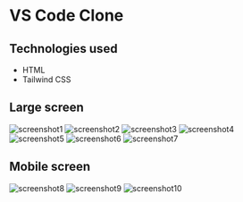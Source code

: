 # VS Code Clone
## Technologies used
- HTML
- Tailwind CSS
## Large screen
![screenshot1](./Screenshot1.png)
![screenshot2](./Screenshot2.png)
![screenshot3](./Screenshot3.png)
![screenshot4](./Screenshot4.png)
![screenshot5](./Screenshot5.png)
![screenshot6](./Screenshot6.png)
![screenshot7](./Screenshot7.png)
## Mobile screen
![screenshot8](./Screenshot8.png)
![screenshot9](./Screenshot9.png)
![screenshot10](./Screenshot10.png)
